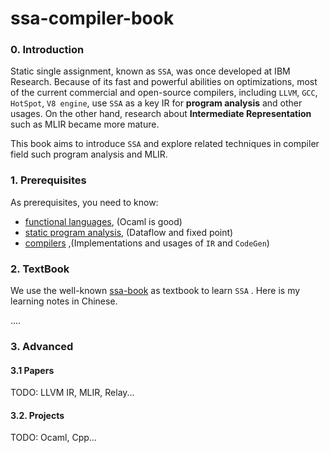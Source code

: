 # ssa-compiler-book

### 0. Introduction

Static single assignment, known as `SSA`, was once developed at IBM Research. Because of its fast and powerful abilities on optimizations, most of the current commercial and open-source compilers, including `LLVM`, `GCC`, `HotSpot`, `V8 engine`, use `SSA` as a key IR for **program analysis** and other usages. On the other hand, research about **Intermediate Representation** such as MLIR became more mature.    

This book aims to introduce `SSA` and explore related techniques in compiler field such program analysis and MLIR.

### 1. Prerequisites

As prerequisites, you need to know:

* [functional languages](doc/funclang.md), (Ocaml is good)
* [static program analysis](doc/analysis.md), (Dataflow and fixed point) 
* [compilers](doc/compiler.md) ,(Implementations and usages of `IR` and `CodeGen`)



### 2. TextBook

We use the well-known [ssa-book](https://pfalcon.github.io/ssabook/latest/book-full.pdf) as textbook to learn `SSA` . Here is my learning notes in Chinese.

....



### 3. Advanced

#### 3.1 Papers

TODO: LLVM IR, MLIR, Relay...

#### 3.2. Projects

TODO: Ocaml, Cpp...

